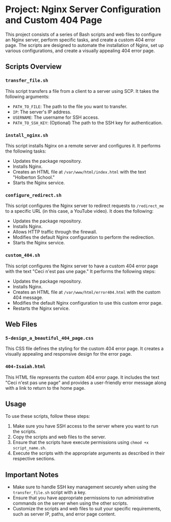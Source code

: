 # Project: Nginx Server Configuration and Custom 404 Page

This project consists of a series of Bash scripts and web files to configure an Nginx server, perform specific tasks, and create a custom 404 error page. The scripts are designed to automate the installation of Nginx, set up various configurations, and create a visually appealing 404 error page.

## Scripts Overview

### `transfer_file.sh`
This script transfers a file from a client to a server using SCP. It takes the following arguments:
- `PATH_TO_FILE`: The path to the file you want to transfer.
- `IP`: The server's IP address.
- `USERNAME`: The username for SSH access.
- `PATH_TO_SSH_KEY`: (Optional) The path to the SSH key for authentication.

### `install_nginx.sh`
This script installs Nginx on a remote server and configures it. It performs the following tasks:
- Updates the package repository.
- Installs Nginx.
- Creates an HTML file at `/var/www/html/index.html` with the text "Holberton School."
- Starts the Nginx service.

### `configure_redirect.sh`
This script configures the Nginx server to redirect requests to `/redirect_me` to a specific URL (in this case, a YouTube video). It does the following:
- Updates the package repository.
- Installs Nginx.
- Allows HTTP traffic through the firewall.
- Modifies the default Nginx configuration to perform the redirection.
- Starts the Nginx service.

### `custom_404.sh`
This script configures the Nginx server to have a custom 404 error page with the text "Ceci n'est pas une page." It performs the following steps:
- Updates the package repository.
- Installs Nginx.
- Creates an HTML file at `/var/www/html/error404.html` with the custom 404 message.
- Modifies the default Nginx configuration to use this custom error page.
- Restarts the Nginx service.

## Web Files

### `5-design_a_beautiful_404_page.css`
This CSS file defines the styling for the custom 404 error page. It creates a visually appealing and responsive design for the error page.

### `404-Isaiah.html`
This HTML file represents the custom 404 error page. It includes the text "Ceci n'est pas une page" and provides a user-friendly error message along with a link to return to the home page.

## Usage

To use these scripts, follow these steps:

1. Make sure you have SSH access to the server where you want to run the scripts.
2. Copy the scripts and web files to the server.
3. Ensure that the scripts have execute permissions using `chmod +x script_name.sh`.
4. Execute the scripts with the appropriate arguments as described in their respective sections.

## Important Notes

- Make sure to handle SSH key management securely when using the `transfer_file.sh` script with a key.
- Ensure that you have appropriate permissions to run administrative commands on the server when using the other scripts.
- Customize the scripts and web files to suit your specific requirements, such as server IP, paths, and error page content.

